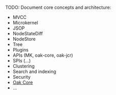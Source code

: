 TODO: Document core concepts and architecture:

* MVCC
* Microkernel
* JSOP
* NodeStateDiff
* NodeStore
* Tree
* Plugins
* APIs (MK, oak-core, oak-jcr)
* SPIs (...)
* Clustering
* Search and indexing
* Security
* [Oak Core](https://github.com/apache/jackrabbit-oak/blob/trunk/oak-core/README.md)
* ...
